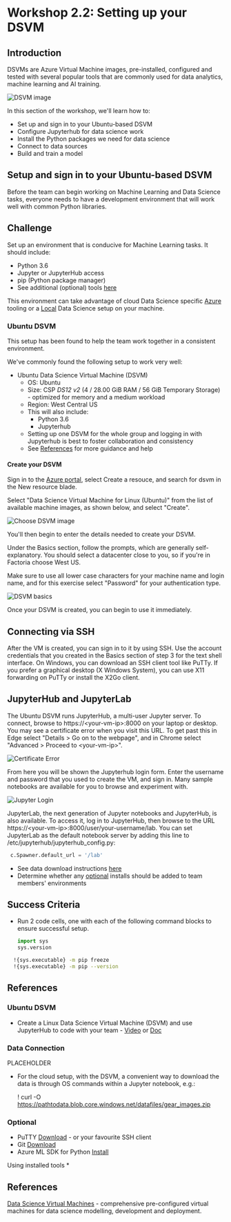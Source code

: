 # Workshop 2.2: Setting up your DSVM

## Introduction

DSVMs are Azure Virtual Machine images, pre-installed, configured and tested with several popular tools that are commonly used for data analytics, machine learning and AI training.

![DSVM image](./images/dsvm-diagram-1.jpg "DSVM image")

In this section of the workshop, we'll learn how to:

* Set up and sign in to your Ubuntu-based DSVM
* Configure Jupyterhub for data science work
* Install the Python packages we need for data science
* Connect to data sources
* Build and train a model

## Setup and sign in to your Ubuntu-based DSVM

Before the team can begin working on Machine Learning and Data Science tasks, everyone needs to have a development environment that will work well with common Python libraries.

## Challenge

Set up an environment that is conducive for Machine Learning tasks. It should include:

* Python 3.6
* Jupyter or JupyterHub access
* pip (Python package manager)
* See additional (optional) tools [here](#optional)

This environment can take advantage of cloud Data Science specific [Azure](#linux-dsvm) tooling or a [Local](#local-computer) Data Science setup on your machine.

### Ubuntu DSVM

This setup has been found to help the team work together in a consistent environment. 

We've commonly found the following setup to work very well:

* Ubuntu Data Science Virtual Machine (DSVM)
    * OS:  Ubuntu
    * Size:  CSP _DS12 v2_ (4 /	28.00 GiB	RAM / 56 GiB Temporary Storage)	 - optimized for memory and a medium workload
    * Region:  West Central US
    * This will also include:
      * Python 3.6
      * Jupyterhub
    * Setting up one DSVM for the whole group and logging in with Jupyterhub is best to foster collaboration and consistency
    * See [References](#references) for more guidance and help

#### Create your DSVM
Sign in to the [Azure portal](https://portal.azure.com), select Create a resouce, and search for dsvm in the New resource blade. 

Select "Data Science Virtual Machine for Linux (Ubuntu)" from the list of available machine images, as shown below, and select "Create".

![Choose DSVM image](./images/2-2-choosevm.png "Choose DSVM image")

You'll then begin to enter the details needed to create your DSVM.

Under the Basics section, follow the prompts, which are generally self-explanatory. You should select a datacenter close to you, so if you're in Factoria choose West US.

Make sure to use all lower case characters for your machine name and login name, and for this exercise select "Password" for your authentication type.

![DSVM basics](./images/2-2-vmcreate1.png "DSVM Basics")

Once your DSVM is created, you can begin to use it immediately. 

## Connecting via SSH

After the VM is created, you can sign in to it by using SSH. Use the account credentials that you created in the Basics section of step 3 for the text shell interface. On Windows, you can download an SSH client tool like PuTTy. If you prefer a graphical desktop (X Windows System), you can use X11 forwarding on PuTTy or install the X2Go client.

## JupyterHub and JupyterLab

The Ubuntu DSVM runs JupyterHub, a multi-user Jupyter server. To connect, browse to https://\<your-vm-ip\>:8000 on your laptop or desktop. You may see a certificate error when you visit this URL. To get past this in Edge select "Details > Go on to the webpage", and in Chrome select "Advanced > Proceed to \<your-vm-ip\>".

![Certificate Error](images/02.2-dsvm-error.png)

From here you will be shown the Jupyterhub login form. Enter the username and password that you used to create the VM, and sign in. Many sample notebooks are available for you to browse and experiment with.

![Jupyter Login](images/02.2-dsvm-login.png)

JupyterLab, the next generation of Jupyter notebooks and JupyterHub, is also available. To access it, log in to JupyterHub, then browse to the URL https://\<your-vm-ip\>:8000/user/your-username/lab. You can set JupyterLab as the default notebook server by adding this line to /etc/jupyterhub/jupyterhub_config.py:

```python
 c.Spawner.default_url = '/lab'
```

* See data download instructions [here](#data-downloads)
* Determine whether any [optional](#optional) installs should be added to team members' environments

## Success Criteria

* Run 2 code cells, one with each of the following command blocks to ensure successful setup.
  ```python
  import sys
  sys.version
  ```
```bash
  !{sys.executable} -m pip freeze
  !{sys.executable} -m pip --version
  ````

## References

### Ubuntu DSVM

* Create a Linux Data Science Virtual Machine (DSVM) and use JupyterHub to code with your team - [Video](https://www.youtube.com/watch?v=4b1G9pQC3KM) or [Doc](https://docs.microsoft.com/en-us/azure/machine-learning/data-science-virtual-machine/linux-dsvm-walkthrough#jupyterhub)

### Data Connection
PLACEHOLDER
* For the cloud setup, with the DSVM, a convenient way to download the data is through OS commands within a Jupyter notebook, e.g.:

    ! curl -O https://pathtodata.blob.core.windows.net/datafiles/gear_images.zip

### Optional
* PuTTY [Download](https://www.putty.org/) - or your favourite SSH client
* Git [Download](https://git-scm.com/downloads)
* Azure ML SDK for Python [Install](https://docs.microsoft.com/en-us/python/api/overview/azure/ml/intro?view=azure-ml-py)

Using installed tools
* 

## References
[Data Science Virtual Machines](https://azure.microsoft.com/en-us/services/virtual-machines/data-science-virtual-machines/) - comprehensive pre-configured virtual machines for data science modelling, development and deployment.
